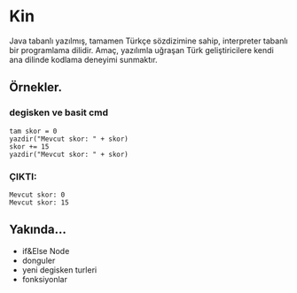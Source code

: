 # Kin
Java tabanlı yazılmış, tamamen Türkçe sözdizimine sahip, interpreter tabanlı bir programlama dilidir.
Amaç, yazılımla uğraşan Türk geliştiricilere kendi ana dilinde kodlama deneyimi sunmaktır.

## Örnekler.

### degisken ve basit cmd
```plaintext
tam skor = 0
yazdir("Mevcut skor: " + skor)
skor += 15
yazdir("Mevcut skor: " + skor)
```
### ÇIKTI:
```plaintext
Mevcut skor: 0
Mevcut skor: 15
```

## Yakında...
* if&Else Node
* donguler
* yeni degisken turleri
* fonksiyonlar
